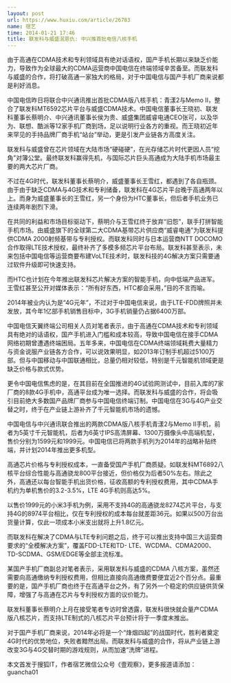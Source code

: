 ```yaml
---
layout: post
url: https://www.huxiu.com/article/26783
name: 宿艺
time: 2014-01-21 17:46
title: 联发科与威盛泯恩仇: 中兴推首批电信八核手机
---
```

由于高通在CDMA技术和专利领域具有绝对话语权，国产手机长期以来缺乏价能力，导致作为全球最大的CDMA运营商中国电信在终端领域辛苦备至。而联发科与威盛的合作，将打破高通一家独大的格局，对于中国电信与国产手机厂商来说都是利好消息。　　

中国电信昨日将联合中兴通讯推出首批CDMA版八核手机：青漾2与Memo II，整合了联发科MT6592芯片平台与威盛CDMA技术。中国电信董事长王晓初、联发科董事长蔡明介、中兴通讯董事长侯为贵、威盛集团威睿电通CEO张可，以及华为、联想、酷派等12家手机厂商到场，足以说明行业各方的重视。而王晓初近年来罕见的手持品牌厂商手机“站台”举动，更是引发产业链各方高度关注。　　

联发科与威盛曾在芯片领域在大陆市场“硬碰硬”，在光存储芯片时代更因人员“挖角”对簿公堂。最终联发科赢得先机，与国际芯片巨头高通成为大陆手机市场最主要的两大芯片厂商。　　

不过在4G时代，联发科董事长蔡明介，威盛董事长王雪红，都遇到了各自瓶颈。由于由于缺乏CDMA与4G技术和专利储备，联发科在4G芯片平台晚于高通两年以上。而身为威盛董事长的王雪红，另一个身份为HTC董事长，但后者手机业务已连续两年剧烈下滑。　　

在共同的利益和市场目标驱动下，蔡明介与王雪红终于放弃“旧怨”，联手打拼智能手机市场。由威盛旗下的全球第二大CDMA基带芯片供应商“威睿电通”为联发科提供CDMA 2000射频基带与专利授权。而联发科同时与日本运营商NTT DOCOMO合作取得LTE技术授权，最终补齐了多模多频芯片平台布局。联发科甚至表示，未来包括中国电信等运营商要布建VoLTE技术时，联发科技的4G解决方案只需要通过软件升级即可快速支持。　　

而HTC也计划在今年推出联发科芯片解决方案的智能手机，向中低端产品进军。王雪红甚至公开对媒体表示：“所有好东西，HTC都会采用，”目的不言而喻。　　

2014年被业内认为是“4G元年”，不过对于中国电信来说，由于LTE-FDD牌照并未发放，其今年1亿部手机销售目标中，3G手机销量仍占据6400万部。　　

中国电信天翼终端公司相关人员对笔者表示，由于高通在CDMA技术和专利领域具有绝对的话语权，国产手机进入门槛和成本较高，导致中国电信在接手CDMA网络初期曾遭遇终端困局。五年多来，中国电信在CDMA终端领域耗费大量精力与资金说服产业链各方合作，可以说效果明显，如2013年订制手机超过5100万部。但与中国移动与中国联通相比，总量仍相对较低，特别是千元智能机领域更是缺乏价格与款式优势。　　

更令中国电信焦虑的是，在其目前在全国推进的4G试验网测试中，目前入库的7家厂商的8款4G手机中，高通平台成为唯一选择。而联发科与威盛的合作，将会吸引目前绝大多数国产品牌厂商参与中国电信终端订制。中国电信在3G与4G产业交替之时，终于在产业链上游补齐了千元智能机市场的遗憾。　　

中国电信与中兴通讯联合推出的两款CDMA版八核手机青漾2与Memo II手机，前者为5英寸千元智能机，后者为6英寸IPS高清屏幕、1300万摄像头中高端机型，售价分别为1599元和1999元。中国电信已将两款手机列为2014年的战略补贴终端，并计划2014年推出更多机型。　　

高通芯片价格与专利授权成本，一直备受国产手机厂商质疑。如联发科MT6892八核平台综合性能与高通骁龙800平台接近，但价格仅为后者50%左右。除此之外，高通还以每台智能手机出货价格，征收高额的专利授权费用，其中CDMA手机约为单机售价的3.2-3.5%，LTE 4G手机则高达5%。

以售价1999元的小米3手机为例，采用不支持4G的高通骁龙8274芯片平台，与支持4G的8974平台相比，仅在专利授权的成本每台就差距36元。如果以500万台出货量计算，仅此一项成本小米支出就将上升1.8亿元。

而联发科在解决了CDMA与LTE专利问题之后，终于可以推出支持中国三大运营商要求的“全模解决方案”，覆盖FDD-LTE和TD- LTE、WCDMA、CDMA2000、TD-SCDMA、GSM/EDGE等全部主流标准。　　

某国产手机厂商副总对笔者表示，采用联发科与威盛的CDMA 八核方案，虽然还需要向高通缴纳专利授权费用，但相比直接向高通缴费要便宜近2个百分点。最重要的是，国产手机厂商也终于在高通平台之外，有了另外一个稳定的供应链供货保障，增强了与高通在芯片与专利授权方面的议价能力。　　

联发科董事长蔡明介上月在接受笔者专访时曾透露，联发科很快就会量产CDMA版八核芯片，而支持LTE制式的八核芯片平台预计将于一季度末推出。　　

对于国产手机厂商来说，2014年必将是一个“烽烟四起”的战国时代，胜利者奠定4G时代的优势地位，失败者黯然出局。而联发科与威盛的合作，将从产业链上游改变3G与4G交替时期的游戏规则，从而加速“洗牌”进程。　　

本文首发于搜狐IT，作者宿艺微信公众号《壹观察》，更多报道请添加：guancha01

